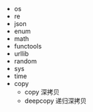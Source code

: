 - os
- re
- json
- enum
- math
- functools
- urllib
- random
- sys
- time
- copy 
    - copy 深拷贝
    - deepcopy 递归深拷贝
